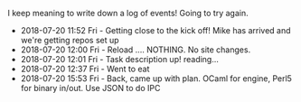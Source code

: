I keep meaning to write down a log of events! Going to try again.

* 2018-07-20 11:52 Fri - Getting close to the kick off! Mike has arrived and we're getting repos set up
* 2018-07-20 12:00 Fri - Reload .... NOTHING. No site changes.
* 2018-07-20 12:01 Fri - Task description up! reading...
* 2018-07-20 12:37 Fri - Went to eat
* 2018-07-20 15:53 Fri - Back, came up with plan. OCaml for engine, Perl5 for binary in/out. Use JSON to do IPC

